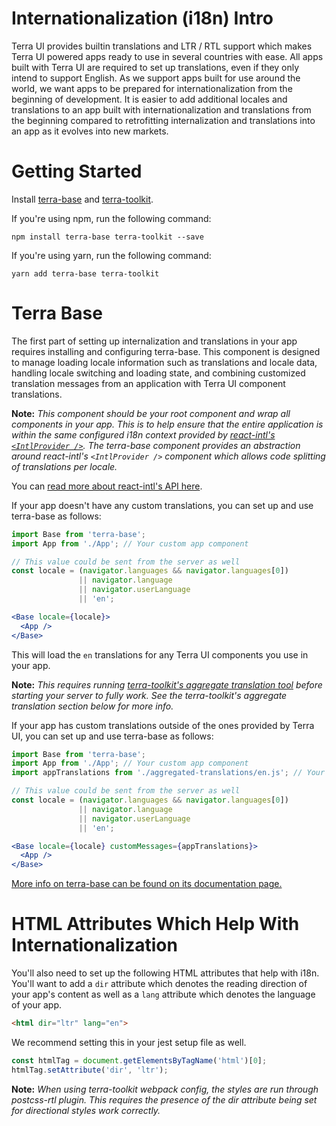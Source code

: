# Internationalization (i18n) Intro

Terra UI provides builtin translations and LTR / RTL support which makes Terra UI powered apps ready to use in several countries with ease. All apps built with Terra UI are required to set up translations, even if they only intend to support English. As we support apps built for use around the world, we want apps to be prepared for internationalization from the beginning of development. It is easier to add additional locales and translations to an app built with internationalization and translations from the beginning compared to retrofitting internalization and translations into an app as it evolves into new markets.

# Getting Started
Install [terra-base](https://www.npmjs.com/package/terra-base) and [terra-toolkit](https://www.npmjs.com/package/terra-toolkit).

If you're using npm, run the following command:

```
npm install terra-base terra-toolkit --save
```

If you're using yarn, run the following command:

```
yarn add terra-base terra-toolkit
```

# Terra Base
The first part of setting up internalization and translations in your app requires installing and configuring terra-base. This component is designed to manage loading locale information such as translations and locale data, handling locale switching and loading state, and combining customized translation messages from an application with Terra UI component translations.

**Note:** *This component should be your root component and wrap all components in your app. This is to help ensure that the entire application is within the same configured i18n context provided by [react-intl's `<IntlProvider />`](https://github.com/yahoo/react-intl/wiki/Components#intlprovider). The terra-base component provides an abstraction around react-intl's `<IntlProvider />` component which allows code splitting of translations per locale.*

You can [read more about react-intl's API here](https://github.com/yahoo/react-intl/wiki/API).

If your app doesn't have any custom translations, you can set up and use terra-base as follows:

```jsx
import Base from 'terra-base';
import App from './App'; // Your custom app component

// This value could be sent from the server as well
const locale = (navigator.languages && navigator.languages[0])
               || navigator.language
               || navigator.userLanguage
               || 'en';

<Base locale={locale}>
  <App />
</Base>
```

This will load the `en` translations for any Terra UI components you use in your app.

**Note:** *This requires running [terra-toolkit's aggregate translation tool](https://github.com/cerner/terra-toolkit/blob/master/docs/AggregateTranslations.md) before starting your server to fully work. See the terra-toolkit's aggregate translation section below for more info.*

If your app has custom translations outside of the ones provided by Terra UI, you can set up and use terra-base as follows:

```jsx
import Base from 'terra-base';
import App from './App'; // Your custom app component
import appTranslations from './aggregated-translations/en.js'; // Your aggregated app translations

// This value could be sent from the server as well
const locale = (navigator.languages && navigator.languages[0])
               || navigator.language
               || navigator.userLanguage
               || 'en';

<Base locale={locale} customMessages={appTranslations}>
  <App />
</Base>
```

[More info on terra-base can be found on its documentation page.](https://engineering.cerner.com/terra-ui/#/components/terra-base/base/base)


# HTML Attributes Which Help With Internationalization
You'll also need to set up the following HTML attributes that help with i18n. You'll want to add a `dir` attribute which denotes the reading direction of your app's content as well as a `lang` attribute which denotes the language of your app.

```html
<html dir="ltr" lang="en">
```

We recommend setting this in your jest setup file as well.

```js
const htmlTag = document.getElementsByTagName('html')[0];
htmlTag.setAttribute('dir', 'ltr');
```

**Note:** *When using terra-toolkit webpack config, the styles are run through postcss-rtl plugin. This requires the presence of the dir attribute being set for directional styles work correctly.*
